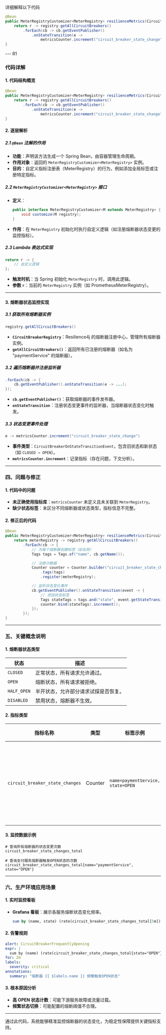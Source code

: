 详细解释以下代码

```java
@Bean
public MeterRegistryCustomizer<MeterRegistry> resilienceMetrics(CircuitBreakerRegistry registry) {
    return r -> registry.getAllCircuitBreakers()
        .forEach(cb -> cb.getEventPublisher()
            .onStateTransition(e ->
                metricsCounter.increment("circuit_breaker_state_change")));
}
```

--- R1

### 代码详解

#### 1. **代码结构概览**

```java
@Bean
public MeterRegistryCustomizer<MeterRegistry> resilienceMetrics(CircuitBreakerRegistry registry) {
    return r -> registry.getAllCircuitBreakers()
        .forEach(cb -> cb.getEventPublisher()
            .onStateTransition(e ->
                metricsCounter.increment("circuit_breaker_state_change")));
}
```

#### 2. **逐层解析**

##### 2.1 `@Bean` 注解的作用

- **功能**：声明该方法生成一个 Spring Bean，由容器管理生命周期。
- **作用对象**：返回的 `MeterRegistryCustomizer<MeterRegistry>` 实例。
- **目的**：自定义指标注册表（MeterRegistry）的行为，例如添加全局标签或注册特定指标。

##### 2.2 `MeterRegistryCustomizer<MeterRegistry>` 接口

- **定义**：
  ```java
  public interface MeterRegistryCustomizer<M extends MeterRegistry> {
      void customize(M registry);
  }
  ```
- **作用**：在 `MeterRegistry` 初始化时执行自定义逻辑（如注册熔断器状态变更的监控指标）。

##### 2.3 Lambda 表达式实现

```java
return r -> {
    // 自定义逻辑
};
```

- **触发时机**：当 Spring 初始化 `MeterRegistry` 时，调用此逻辑。
- **参数 `r`**：当前的 `MeterRegistry` 实例（如 PrometheusMeterRegistry）。

---

#### 3. **熔断器状态监控实现**

##### 3.1 获取所有熔断器实例

```java
registry.getAllCircuitBreakers()
```

- **`CircuitBreakerRegistry`**：Resilience4j 的熔断器注册中心，管理所有熔断器实例。
- **`getAllCircuitBreakers()`**：返回所有已注册的熔断器（如名为 "paymentService" 的熔断器）。

##### 3.2 遍历熔断器并注册监听器

```java
.forEach(cb -> {
    cb.getEventPublisher().onStateTransition(e -> ...);
});
```

- **`cb.getEventPublisher()`**：获取熔断器的事件发布器。
- **`onStateTransition`**：注册状态变更事件的监听器，当熔断器状态变化时触发。

##### 3.3 状态变更事件处理

```java
e -> metricsCounter.increment("circuit_breaker_state_change")
```

- **事件类型**：`CircuitBreakerOnStateTransitionEvent`，包含旧状态和新状态（如 `CLOSED → OPEN`）。
- **`metricsCounter.increment`**：记录指标（存在问题，下文分析）。

---

### 四、问题与修正

#### 1. **代码中的问题**

- **未正确使用指标库**：`metricsCounter` 未定义且未关联到 `MeterRegistry`。
- **缺少状态标签**：未区分不同熔断器或状态类型，指标信息不完整。

#### 2. **修正后的代码**

```java
@Bean
public MeterRegistryCustomizer<MeterRegistry> resilienceMetrics(CircuitBreakerRegistry registry) {
    return meterRegistry -> registry.getAllCircuitBreakers()
        .forEach(cb -> {
            // 为每个熔断器创建标签（如名称）
            Tags tags = Tags.of("name", cb.getName());

            // 注册计数器
            Counter counter = Counter.builder("circuit_breaker_state_changes")
                .tags(tags)
                .register(meterRegistry);

            // 监听状态变化事件
            cb.getEventPublisher().onStateTransition(event -> {
                // 添加状态标签
                Tags stateTags = tags.and("state", event.getStateTransition().getToState().name());
                counter.bind(stateTags).increment();
            });
        });
}
```

---

### 五、关键概念说明

#### 1. **熔断器状态类型**

| 状态        | 描述                                 |
| ----------- | ------------------------------------ |
| `CLOSED`    | 正常状态，所有请求允许通过。         |
| `OPEN`      | 熔断状态，所有请求被拒绝。           |
| `HALF_OPEN` | 半开状态，允许部分请求试探是否恢复。 |
| `DISABLED`  | 禁用状态，熔断器不生效。             |

#### 2. **指标类型**

| 指标名称                        | 类型    | 标签示例                          | 作用                   |
| ------------------------------- | ------- | --------------------------------- | ---------------------- |
| `circuit_breaker_state_changes` | Counter | `name=paymentService, state=OPEN` | 记录熔断器状态变更次数 |

#### 3. **监控数据示例**

```promql
# 查询所有熔断器的状态变更次数
circuit_breaker_state_changes_total

# 查询支付服务熔断器触发OPEN状态的次数
circuit_breaker_state_changes_total{name="paymentService", state="OPEN"}
```

---

### 六、生产环境应用场景

#### 1. **实时监控看板**

- **Grafana 看板**：展示各服务熔断状态变化频率。
  ```sql
  sum by (name, state) (rate(circuit_breaker_state_changes_total[5m]))
  ```

#### 2. **告警规则**

```yaml
alert: CircuitBreakerFrequentlyOpening
expr: |
  sum by (name) (rate(circuit_breaker_state_changes_total{state="OPEN"}[5m])) > 3
for: 2m
labels:
  severity: critical
annotations:
  summary: "熔断器 {{ $labels.name }} 频繁触发OPEN状态"
```

#### 3. **根本原因分析**

- **高 OPEN 状态计数**：可能下游服务故障或流量过载。
- **频繁状态切换**：可能配置的熔断阈值不合理。

---

通过此代码，系统能够精准监控熔断器的状态变化，为稳定性保障提供关键指标支持。
